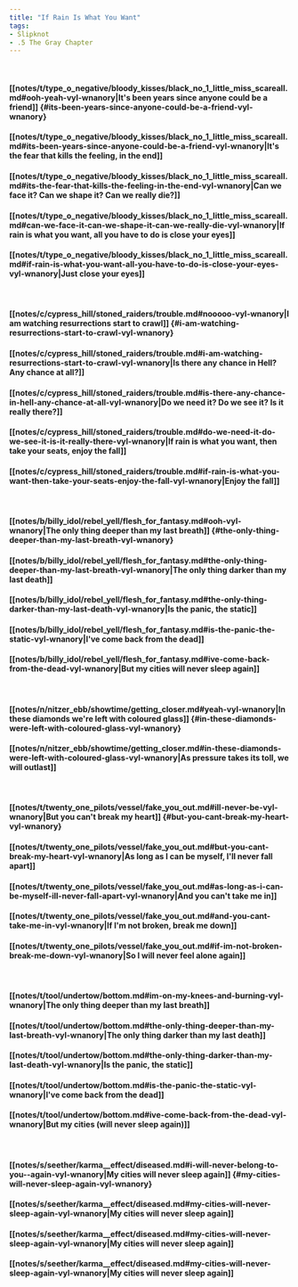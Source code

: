 ```yaml
---
title: "If Rain Is What You Want"
tags:
- Slipknot
- .5 The Gray Chapter
---
```

&nbsp;
#### [[notes/t/type_o_negative/bloody_kisses/black_no_1_little_miss_scareall.md#ooh-yeah-vyl-wnanory|It's been years since anyone could be a friend]] {#its-been-years-since-anyone-could-be-a-friend-vyl-wnanory}
#### [[notes/t/type_o_negative/bloody_kisses/black_no_1_little_miss_scareall.md#its-been-years-since-anyone-could-be-a-friend-vyl-wnanory|It's the fear that kills the feeling, in the end]]
#### [[notes/t/type_o_negative/bloody_kisses/black_no_1_little_miss_scareall.md#its-the-fear-that-kills-the-feeling-in-the-end-vyl-wnanory|Can we face it? Can we shape it? Can we really die?]]
#### [[notes/t/type_o_negative/bloody_kisses/black_no_1_little_miss_scareall.md#can-we-face-it-can-we-shape-it-can-we-really-die-vyl-wnanory|If rain is what you want, all you have to do is close your eyes]]
#### [[notes/t/type_o_negative/bloody_kisses/black_no_1_little_miss_scareall.md#if-rain-is-what-you-want-all-you-have-to-do-is-close-your-eyes-vyl-wnanory|Just close your eyes]]
&nbsp;
#### [[notes/c/cypress_hill/stoned_raiders/trouble.md#nooooo-vyl-wnanory|I am watching resurrections start to crawl]] {#i-am-watching-resurrections-start-to-crawl-vyl-wnanory}
#### [[notes/c/cypress_hill/stoned_raiders/trouble.md#i-am-watching-resurrections-start-to-crawl-vyl-wnanory|Is there any chance in Hell? Any chance at all?]]
#### [[notes/c/cypress_hill/stoned_raiders/trouble.md#is-there-any-chance-in-hell-any-chance-at-all-vyl-wnanory|Do we need it? Do we see it? Is it really there?]]
#### [[notes/c/cypress_hill/stoned_raiders/trouble.md#do-we-need-it-do-we-see-it-is-it-really-there-vyl-wnanory|If rain is what you want, then take your seats, enjoy the fall]]
#### [[notes/c/cypress_hill/stoned_raiders/trouble.md#if-rain-is-what-you-want-then-take-your-seats-enjoy-the-fall-vyl-wnanory|Enjoy the fall]]
&nbsp;
#### [[notes/b/billy_idol/rebel_yell/flesh_for_fantasy.md#ooh-vyl-wnanory|The only thing deeper than my last breath]] {#the-only-thing-deeper-than-my-last-breath-vyl-wnanory}
#### [[notes/b/billy_idol/rebel_yell/flesh_for_fantasy.md#the-only-thing-deeper-than-my-last-breath-vyl-wnanory|The only thing darker than my last death]]
#### [[notes/b/billy_idol/rebel_yell/flesh_for_fantasy.md#the-only-thing-darker-than-my-last-death-vyl-wnanory|Is the panic, the static]]
#### [[notes/b/billy_idol/rebel_yell/flesh_for_fantasy.md#is-the-panic-the-static-vyl-wnanory|I've come back from the dead]]
#### [[notes/b/billy_idol/rebel_yell/flesh_for_fantasy.md#ive-come-back-from-the-dead-vyl-wnanory|But my cities will never sleep again]]
&nbsp;
#### [[notes/n/nitzer_ebb/showtime/getting_closer.md#yeah-vyl-wnanory|In these diamonds we're left with coloured glass]] {#in-these-diamonds-were-left-with-coloured-glass-vyl-wnanory}
#### [[notes/n/nitzer_ebb/showtime/getting_closer.md#in-these-diamonds-were-left-with-coloured-glass-vyl-wnanory|As pressure takes its toll, we will outlast]]
&nbsp;
#### [[notes/t/twenty_one_pilots/vessel/fake_you_out.md#ill-never-be-vyl-wnanory|But you can't break my heart]] {#but-you-cant-break-my-heart-vyl-wnanory}
#### [[notes/t/twenty_one_pilots/vessel/fake_you_out.md#but-you-cant-break-my-heart-vyl-wnanory|As long as I can be myself, I'll never fall apart]]
#### [[notes/t/twenty_one_pilots/vessel/fake_you_out.md#as-long-as-i-can-be-myself-ill-never-fall-apart-vyl-wnanory|And you can't take me in]]
#### [[notes/t/twenty_one_pilots/vessel/fake_you_out.md#and-you-cant-take-me-in-vyl-wnanory|If I'm not broken, break me down]]
#### [[notes/t/twenty_one_pilots/vessel/fake_you_out.md#if-im-not-broken-break-me-down-vyl-wnanory|So I will never feel alone again]]
&nbsp;
#### [[notes/t/tool/undertow/bottom.md#im-on-my-knees-and-burning-vyl-wnanory|The only thing deeper than my last breath]]
#### [[notes/t/tool/undertow/bottom.md#the-only-thing-deeper-than-my-last-breath-vyl-wnanory|The only thing darker than my last death]]
#### [[notes/t/tool/undertow/bottom.md#the-only-thing-darker-than-my-last-death-vyl-wnanory|Is the panic, the static]]
#### [[notes/t/tool/undertow/bottom.md#is-the-panic-the-static-vyl-wnanory|I've come back from the dead]]
#### [[notes/t/tool/undertow/bottom.md#ive-come-back-from-the-dead-vyl-wnanory|But my cities (will never sleep again)]]
&nbsp;
#### [[notes/s/seether/karma__effect/diseased.md#i-will-never-belong-to-you--again-vyl-wnanory|My cities will never sleep again]] {#my-cities-will-never-sleep-again-vyl-wnanory}
#### [[notes/s/seether/karma__effect/diseased.md#my-cities-will-never-sleep-again-vyl-wnanory|My cities will never sleep again]]
#### [[notes/s/seether/karma__effect/diseased.md#my-cities-will-never-sleep-again-vyl-wnanory|My cities will never sleep again]]
#### [[notes/s/seether/karma__effect/diseased.md#my-cities-will-never-sleep-again-vyl-wnanory|My cities will never sleep again]]
